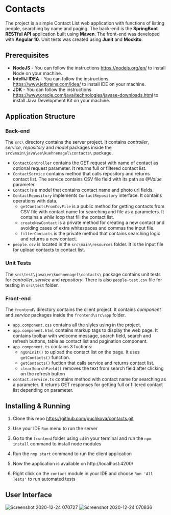 # Contacts
The project is a simple Contact List web application with functions of listing people, searching by name and paging. 
The back-end is the **SpringBoot RESTful API** application built using **Maven**. The front-end was developed with **Angular 10**. Unit tests was created using **Junit** and **Mockito**.

## Prerequisites
- **NodeJS** - You can follow the instructions https://nodejs.org/en/ to install Node on your machine.
- **IntelliJ IDEA** - You can follow the instructions https://www.jetbrains.com/idea/ to install IDE on your machine.
- **JDK** - You can follow the instructions https://www.oracle.com/java/technologies/javase-downloads.html to install Java Development Kit on your machine.

## Application Structure
### Back-end
The `src\` directory contains the server project. It contains *controller*, *service*, *repository* and *model* packages inside the `src\main\java\ee\kuehnenagel\contacts\` package.
- `ContactController` contains the GET request with name of contact as optional request parameter. It returns full or filtered contact list.
- `ContactService` contains method that calls repository and returns contact list. The service contains CSV file field with its path as *@Value* parameter.
- `Contact` is a model that contains contact name and photo url fields. 
- `ContactRepository` implements `ContactRepository` interface. It contains operations with data. 
	 - `getContactsFromCsvFile` is a public method for getting contacts from CSV file with contact name for searching and file as a parameters. It contains a *while* loop that fill the contact list.
	 - `createNewContact` is a private method for creating a new contact and avoiding cases of extra whitespaces and commas the input file.
   - `filterContacts` is the private method that contains searching logic and returns a new contact.
- `people.csv` is located in the `src\main\resources` folder. It is the input file for upload contacts to contact list.

### Unit Tests
The `src\test\java\ee\kuehnenagel\contacts\` package contains unit tests for *controller*, *service* and *repository*. 
There is also `people-test.csv` file for testing in `src\test` folder.

### Front-end
The `frontend\` directory contains the client project. It contains *component* and *service* packages inside the `frontend\src\app` folder.
- `app.component.css` contains all the slyles using in the project.
- `app.component.html` contains markup tags to display the web page. It contains toolbar with welcome message, search field, search and refresh buttons, table as contact list and pagination component.
- `app.component.ts` contains 3 fuctions: 
	 - `ngOnInit()` to upload the contact list on the page. It uses `getContacts()` function.
	 - `getContacts()` fuction that calls service and returns contact list. 
	 - `clearSearchField()` removes the text from search field after clicking on the refresh button
- `contact.service.ts` contains method with contact name for searching as a parameter. It returns GET responses for getting full or filtered contact list depending on parameter.

## Installing & Running 
1. Clone this repo https://github.com/puchkova/contacts.git

2. Use your IDE `Run` menu to run the server

3. Go to the `frontend` folder using `cd` in your terminal and run the `npm install` command to install node modules 

4. Run the `nmp start` command to run the client application

5. Now the application is available on http://localhost:4200/

6. Right click on the `contact` module in your IDE and choose `Run 'All Tests'` to run automated tests 

## User Interface
![Screenshot 2020-12-24 070727](https://user-images.githubusercontent.com/54691147/103062477-f1eae680-45b6-11eb-97e3-6deb5f8fa165.jpg)
![Screenshot 2020-12-24 070836](https://user-images.githubusercontent.com/54691147/103062484-f57e6d80-45b6-11eb-9eda-0e0a2c26333c.jpg)

